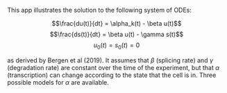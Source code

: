 This app illustrates the solution to the following system of ODEs:

$$\frac{du(t)}{dt} = \alpha_k(t) - \beta u(t)$$
$$\frac{ds(t)}{dt} = \beta u(t) - \gamma s(t)$$
$$u_0(t) = s_0(t) = 0$$

as derived by Bergen et al (2019). It assumes that $\beta$ (splicing rate) and $\gamma$ (degradation rate) are constant over the time of the experiment, but that $\alpha$ (transcription) can change according to the state that the cell is in. Three possible models for $\alpha$ are available. 